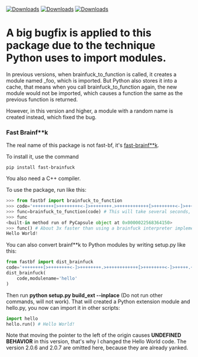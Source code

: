 [![Downloads](https://static.pepy.tech/badge/fast-brainfuck)](https://pepy.tech/project/fast-brainfuck) [![Downloads](https://static.pepy.tech/badge/fast-brainfuck/month)](https://pepy.tech/project/fast-brainfuck) [![Downloads](https://static.pepy.tech/badge/fast-brainfuck/week)](https://pepy.tech/project/fast-brainfuck)

# A big bugfix is applied to this package due to the technique Python uses to import modules.

In previous versions, when brainfuck_to_function is called, it creates a module named _foo, which is imported. But Python also stores it into a cache, that means when you call brainfuck_to_function again, the new module would not be imported, which causes a function the same as the previous function is returned.

However, in this version and higher, a module with a random name is created instead, which fixed the bug.

### Fast Brainf**k

The real name of this package is not fast-bf, it's [fast-brainf**k](https://pypi.org/project/fast-brainfuck/).

To install it, use the command

```commandline
pip install fast-brainfuck
```

You also need a C++ compiler.

To use the package, run like this:

```python
>>> from fastbf import brainfuck_to_function
>>> code='++++++++[>++++++++<-]>++++++++.>++++++++++++[>++++++++<-]>+++++.+++++++..+++.>++++[>++++++++<-]>.<<<<+++++++++++++++.>>.+++.------.--------.>>+.'
>>> func=brainfuck_to_function(code) # This will take several seconds, because the C++ compiler is compiling your code.
>>> func
<built-in method run of PyCapsule object at 0x0000022568364150>
>>> func() # About 3x faster than using a brainfuck interpreter implemented in C++.
Hello World!
```

You can also convert brainf**k to Python modules by writing setup.py like this:

```python
from fastbf import dist_brainfuck
code='++++++++[>++++++++<-]>++++++++.>++++++++++++[>++++++++<-]>+++++.+++++++..+++.>++++[>++++++++<-]>.<<<<+++++++++++++++.>>.+++.------.--------.>>+.'
dist_brainfuck(
    code,modulename='hello'
)
```

Then run **python setup.py build_ext --inplace** (Do not run other commands, will not work).
That will created a Python extension module and hello.py, you now can import it in other scripts:

```python
import hello
hello.run() # Hello World!
```

Note that moving the pointer to the left of the origin causes **UNDEFINED BEHAVIOR** in this version, that's why I changed the Hello World code.
The version 2.0.6 and 2.0.7 are omitted here, because they are already yanked.
